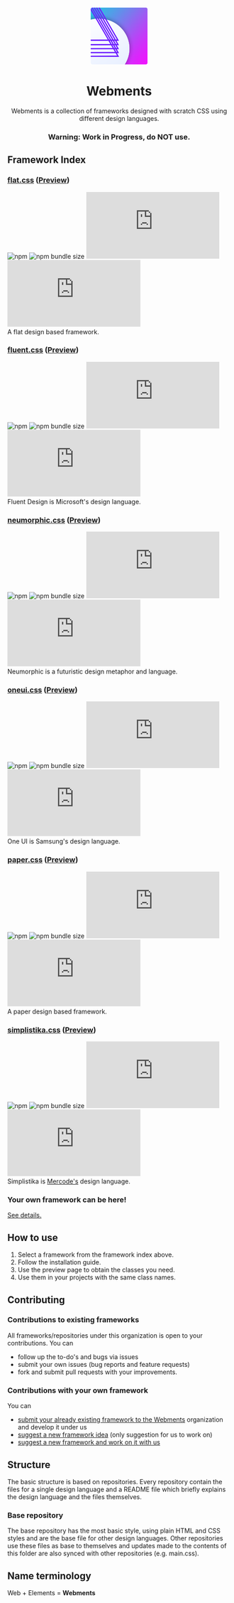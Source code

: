 <p align="center">
  <img alt="webments icon" src="icon.png" width="130px"/>
  <h1 align="center">Webments</h1>
</p>

<p align="center">Webments is a collection of frameworks designed with scratch CSS using different design languages.</p>
<h3 align="center">Warning: Work in Progress, do NOT use.</h3>

## Framework Index

### [flat.css](https://github.com/Webments/flat.css) ([Preview](https://webments.github.io/flat.css/))

![npm](https://img.shields.io/npm/v/webments-flat)
![npm bundle size](https://img.shields.io/bundlephobia/minzip/webments-flat)
[![GitHub stars](https://img.shields.io/github/stars/webments/flat.css?style=social)](https://github.com/Webments/flat.css)
[![GitHub forks](https://img.shields.io/github/forks/webments/flat.css?style=social)](https://github.com/Webments/flat.css/fork)<br>
A flat design based framework.

### [fluent.css](https://github.com/Webments/fluent.css) ([Preview](https://webments.github.io/fluent.css/))

![npm](https://img.shields.io/npm/v/webments-oneui)
![npm bundle size](https://img.shields.io/bundlephobia/minzip/webments-fluent)
[![GitHub stars](https://img.shields.io/github/stars/webments/fluent.css?style=social)](https://github.com/Webments/fluent.css)
[![GitHub forks](https://img.shields.io/github/forks/webments/fluent.css?style=social)](https://github.com/Webments/fluent.css/fork)<br>
Fluent Design is Microsoft's design language.

### [neumorphic.css](https://github.com/Webments/neumorphic.css) ([Preview](https://webments.github.io/neumorphic.css/))

![npm](https://img.shields.io/npm/v/webments-neumorphic)
![npm bundle size](https://img.shields.io/bundlephobia/minzip/webments-neumorphic)
[![GitHub stars](https://img.shields.io/github/stars/webments/neumorphic.css?style=social)](https://github.com/Webments/neumorphic.css)
[![GitHub forks](https://img.shields.io/github/forks/webments/neumorphic.css?style=social)](https://github.com/Webments/neumorphic.css/fork)<br>
Neumorphic is a futuristic design metaphor and language.

### [oneui.css](https://github.com/Webments/oneui.css) ([Preview](https://webments.github.io/oneui.css/))

![npm](https://img.shields.io/npm/v/webments-oneui)
![npm bundle size](https://img.shields.io/bundlephobia/minzip/webments-oneui)
[![GitHub stars](https://img.shields.io/github/stars/webments/oneui.css?style=social)](https://github.com/Webments/oneui.css)
[![GitHub forks](https://img.shields.io/github/forks/webments/oneui.css?style=social)](https://github.com/Webments/oneui.css/fork)<br>
One UI is Samsung's design language.

### [paper.css](https://github.com/Webments/paper.css) ([Preview](https://webments.github.io/paper.css/))

![npm](https://img.shields.io/npm/v/webments-paper)
![npm bundle size](https://img.shields.io/bundlephobia/minzip/webments-paper)
[![GitHub stars](https://img.shields.io/github/stars/webments/paper.css?style=social)](https://github.com/Webments/paper.css)
[![GitHub forks](https://img.shields.io/github/forks/webments/paper.css?style=social)](https://github.com/Webments/paper.css/fork)<br>
A paper design based framework.

### [simplistika.css](https://github.com/Webments/simplistika.css) ([Preview](https://webments.github.io/simplistika.css/))

![npm](https://img.shields.io/npm/v/webments-simplistika)
![npm bundle size](https://img.shields.io/bundlephobia/minzip/webments-simplistika)
[![GitHub stars](https://img.shields.io/github/stars/webments/simplistika.css?style=social)](https://github.com/Webments/simplistika.css)
[![GitHub forks](https://img.shields.io/github/forks/webments/simplistika.css?style=social)](https://github.com/Webments/simplistika.css/fork)<br>
Simplistika is <a href="https://github.com/mercode-org">Mercode's</a> design language.

### Your own framework can be here!

[See details.](#ownframework)

## How to use

1. Select a framework from the framework index above.
2. Follow the installation guide.
3. Use the preview page to obtain the classes you need.
4. Use them in your projects with the same class names.

## Contributing

### Contributions to existing frameworks

All frameworks/repositories under this organization is open to your contributions.
You can

- follow up the to-do's and bugs via issues
- submit your own issues (bug reports and feature requests)
- fork and submit pull requests with your improvements.

### <a name="ownframework"></a>Contributions with your own framework

You can

- [submit your already existing framework to the Webments](https://github.com/Webments/submission/issues/new?assignees=&labels=&template=submit-existing-framework.md&title=) organization and develop it under us
- [suggest a new framework idea](https://github.com/Webments/submission/issues/new?assignees=&labels=&template=submit-framework-idea.md&title=) (only suggestion for us to work on)
- [suggest a new framework and work on it with us](https://github.com/Webments/submission/issues/new?assignees=&labels=&template=submit-framework-idea-to-work-with-us.md&title=)

## Structure

The basic structure is based on repositories. Every repository contain the files for a single design language and a README file which briefly explains the design language and the files themselves.

### Base repository

The base repository has the most basic style, using plain HTML and CSS styles and are the base file for other design languages. Other repositories use these files as base to themselves and updates made to the contents of this folder are also synced with other repositories (e.g. main.css).

## Name terminology

Web + Elements = **Webments**
